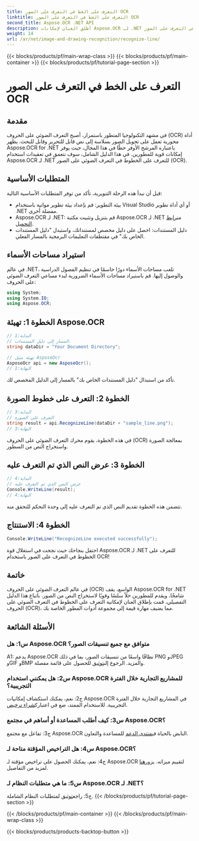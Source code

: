 ```yaml
---
title: التعرف على الخط في التعرف على الصور OCR
linktitle: التعرف على الخط في التعرف على الصور OCR
second_title: Aspose.OCR .NET API
description: أطلق العنان لإمكانات Aspose.OCR لـ .NET في التعرف على الخطوط في التعرف على الصور OCR. دليل المطور لاستخراج النص بسلاسة من الصور.
weight: 14
url: /ar/net/image-and-drawing-recognition/recognize-line/
---
```


{{< blocks/products/pf/main-wrap-class >}}
{{< blocks/products/pf/main-container >}}
{{< blocks/products/pf/tutorial-page-section >}}

# التعرف على الخط في التعرف على الصور OCR

## مقدمة

في مشهد التكنولوجيا المتطور باستمرار، أصبح التعرف الضوئي على الحروف (OCR) أداة محورية تعمل على تحويل الصور بسلاسة إلى نص قابل للتحرير وقابل للبحث. يظهر Aspose.OCR for .NET باعتباره المرشح الأوفر حظًا في هذا المجال، حيث يوفر إمكانات قوية للمطورين. في هذا الدليل الشامل، سوف نتعمق في تعقيدات استخدام Aspose.OCR لـ .NET للتعرف على الخطوط في التعرف الضوئي على الصور (OCR).

## المتطلبات الأساسية

قبل أن نبدأ هذه الرحلة التنويرية، تأكد من توفر المتطلبات الأساسية التالية:

- بيئة التطوير: قم بإعداد بيئة تطوير مواتية باستخدام Visual Studio أو أي أداة تطوير .NET مفضلة أخرى.
-  Aspose.OCR لـ .NET: قم بتنزيل وتثبيت مكتبة Aspose.OCR لـ .NET من[رابط التحميل](https://releases.aspose.com/ocr/net/).
- دليل المستندات: احصل على دليل مخصص لمستنداتك، واستبدل "دليل المستندات الخاص بك" في مقتطفات التعليمات البرمجية بالمسار الفعلي.

## استيراد مساحات الأسماء

في عالم .NET، تلعب مساحات الأسماء دورًا حاسمًا في تنظيم الفصول الدراسية والوصول إليها. قم باستيراد مساحات الأسماء الضرورية لبدء مساعي التعرف الضوئي على الحروف:

```csharp
using System;
using System.IO;
using Aspose.OCR;
```

## الخطوة 1: تهيئة Aspose.OCR

```csharp
// البداية:1
// المسار إلى دليل المستندات.
string dataDir = "Your Document Directory";

// تهيئة مثيل AsposeOcr
AsposeOcr api = new AsposeOcr();
// النهاية:1
```

تأكد من استبدال "دليل المستندات الخاص بك" بالمسار إلى الدليل المخصص لك.

## الخطوة 2: التعرف على خطوط الصورة

```csharp
// البداية:3
// التعرف على الصورة
string result = api.RecognizeLine(dataDir + "sample_line.png");
// النهاية:3
```

في هذه الخطوة، يقوم محرك التعرف الضوئي على الحروف (OCR) بمعالجة الصورة واستخراج النص من السطور.

## الخطوة 3: عرض النص الذي تم التعرف عليه

```csharp
// البداية:4
// عرض النص الذي تم التعرف عليه
Console.WriteLine(result);
// النهاية:4
```

تتضمن هذه الخطوة تقديم النص الذي تم التعرف عليه إلى وحدة التحكم للتحقق منه.

## الخطوة 4: الاستنتاج

```csharp
Console.WriteLine("RecognizeLine executed successfully");
```

احتفل بنجاحك حيث نجحت في استغلال قوة Aspose.OCR لـ .NET للتعرف على الخطوط في التعرف على الصور باستخدام OCR!

## خاتمة

في عالم التعرف الضوئي على الحروف (OCR) الواسع، يقف Aspose.OCR for .NET شامخًا، ويقدم للمطورين حلاً سلسًا وقويًا لاستخراج النص من الصور. باتباع هذا الدليل التفصيلي، قمت بإطلاق العنان لإمكانية التعرف على الخطوط في التعرف الضوئي على الحروف (OCR)، مما يضيف مهارة قيمة إلى مجموعة أدوات المطور الخاصة بك.

## الأسئلة الشائعة

### س1: هل Aspose.OCR متوافق مع جميع تنسيقات الصور؟

 A1: يدعم Aspose.OCR نطاقًا واسعًا من تنسيقات الصور، بما في ذلك PNG وJPEG وGIF وBMP والمزيد. الرجوع إلى[توثيق](https://reference.aspose.com/ocr/net/) للحصول على قائمة مفصلة.

### س2: هل يمكنني استخدام Aspose.OCR للمشاريع التجارية خلال الفترة التجريبية؟

 ج2: نعم، يمكنك استكشاف إمكانيات Aspose.OCR في المشاريع التجارية خلال الفترة التجريبية. للاستخدام الممتد، ضع في اعتبارك[شراء ترخيص](https://purchase.aspose.com/buy).

### س3: كيف أطلب المساعدة أو أساهم في مجتمع Aspose.OCR؟

 ج3: تفاعل مع مجتمع Aspose.OCR النابض بالحياة في[منتدى الدعم](https://forum.aspose.com/c/ocr/16) للمساعدة والتعاون.

### س4: هل التراخيص المؤقتة متاحة لـ Aspose.OCR؟

ج4: نعم، يمكنك الحصول على تراخيص مؤقتة لـ Aspose.OCR لتقييم ميزاته. يزور[هنا](https://purchase.aspose.com/temporary-license/) لمزيد من التفاصيل.

### س5: ما هي متطلبات النظام لـ Aspose.OCR لـ .NET؟

 ج5: راجع[توثيق](https://reference.aspose.com/ocr/net/) لمتطلبات النظام الشاملة.
{{< /blocks/products/pf/tutorial-page-section >}}

{{< /blocks/products/pf/main-container >}}
{{< /blocks/products/pf/main-wrap-class >}}

{{< blocks/products/products-backtop-button >}}
